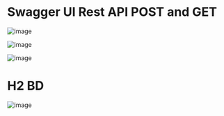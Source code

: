Swagger UI Rest API POST and GET
================================
![image](https://github.com/user-attachments/assets/9cb39a0a-d47c-48a7-8b74-59f8ed4dd8ee)

![image](https://github.com/user-attachments/assets/e92c5f10-512b-47ba-876c-8dfba5fb98e1)

![image](https://github.com/user-attachments/assets/d93950a2-c35f-4e6e-b69f-bcbc0f969afb)

H2 BD
=======
![image](https://github.com/user-attachments/assets/991fd5bc-3632-4147-b57f-ff1f56697e75)



